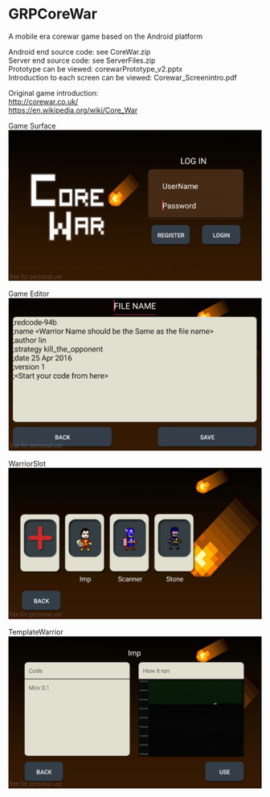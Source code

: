 # GRPCoreWar
A mobile era corewar game based on the Android platform

Android end source code: see CoreWar.zip  
Server end source code: see ServerFiles.zip  
Prototype can be viewed: corewarPrototype_v2.pptx  
Introduction to each screen can be viewed: Corewar_Screenintro.pdf  

Original game introduction:
<br/>http://corewar.co.uk/
<br/>https://en.wikipedia.org/wiki/Core_War

Game Surface
![alt tag](https://github.com/littlebugivy/GRPCoreWar/blob/master/Surface.png)

Game Editor
![alt tag](https://github.com/littlebugivy/GRPCoreWar/blob/master/Editor.png)

WarriorSlot
![alt tag](https://github.com/littlebugivy/GRPCoreWar/blob/master/WarriorSlot.png)

TemplateWarrior
![alt tag](https://github.com/littlebugivy/GRPCoreWar/blob/master/TemplateWarrior.png)

